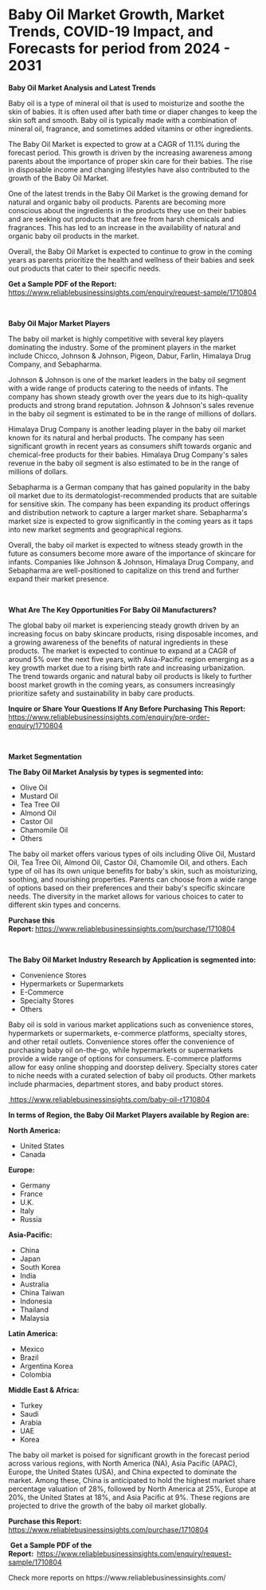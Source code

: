 <p><h1>Baby Oil Market Growth, Market Trends, COVID-19 Impact, and Forecasts for period from 2024 - 2031</h1></p><p><strong>Baby Oil Market Analysis and Latest Trends</strong></p>
<p><p>Baby oil is a type of mineral oil that is used to moisturize and soothe the skin of babies. It is often used after bath time or diaper changes to keep the skin soft and smooth. Baby oil is typically made with a combination of mineral oil, fragrance, and sometimes added vitamins or other ingredients.</p><p>The Baby Oil Market is expected to grow at a CAGR of 11.1% during the forecast period. This growth is driven by the increasing awareness among parents about the importance of proper skin care for their babies. The rise in disposable income and changing lifestyles have also contributed to the growth of the Baby Oil Market.</p><p>One of the latest trends in the Baby Oil Market is the growing demand for natural and organic baby oil products. Parents are becoming more conscious about the ingredients in the products they use on their babies and are seeking out products that are free from harsh chemicals and fragrances. This has led to an increase in the availability of natural and organic baby oil products in the market.</p><p>Overall, the Baby Oil Market is expected to continue to grow in the coming years as parents prioritize the health and wellness of their babies and seek out products that cater to their specific needs.</p></p>
<p><strong>Get a Sample PDF of the Report:&nbsp;</strong> <a href="https://www.reliablebusinessinsights.com/enquiry/request-sample/1710804">https://www.reliablebusinessinsights.com/enquiry/request-sample/1710804</a></p>
<p>&nbsp;</p>
<p><strong>Baby Oil Major Market Players</strong></p>
<p><p>The baby oil market is highly competitive with several key players dominating the industry. Some of the prominent players in the market include Chicco, Johnson & Johnson, Pigeon, Dabur, Farlin, Himalaya Drug Company, and Sebapharma. </p><p>Johnson & Johnson is one of the market leaders in the baby oil segment with a wide range of products catering to the needs of infants. The company has shown steady growth over the years due to its high-quality products and strong brand reputation. Johnson & Johnson's sales revenue in the baby oil segment is estimated to be in the range of millions of dollars.</p><p>Himalaya Drug Company is another leading player in the baby oil market known for its natural and herbal products. The company has seen significant growth in recent years as consumers shift towards organic and chemical-free products for their babies. Himalaya Drug Company's sales revenue in the baby oil segment is also estimated to be in the range of millions of dollars.</p><p>Sebapharma is a German company that has gained popularity in the baby oil market due to its dermatologist-recommended products that are suitable for sensitive skin. The company has been expanding its product offerings and distribution network to capture a larger market share. Sebapharma's market size is expected to grow significantly in the coming years as it taps into new market segments and geographical regions.</p><p>Overall, the baby oil market is expected to witness steady growth in the future as consumers become more aware of the importance of skincare for infants. Companies like Johnson & Johnson, Himalaya Drug Company, and Sebapharma are well-positioned to capitalize on this trend and further expand their market presence.</p></p>
<p>&nbsp;</p>
<p><strong>What Are The Key Opportunities For Baby Oil Manufacturers?</strong></p>
<p><p>The global baby oil market is experiencing steady growth driven by an increasing focus on baby skincare products, rising disposable incomes, and a growing awareness of the benefits of natural ingredients in these products. The market is expected to continue to expand at a CAGR of around 5% over the next five years, with Asia-Pacific region emerging as a key growth market due to a rising birth rate and increasing urbanization. The trend towards organic and natural baby oil products is likely to further boost market growth in the coming years, as consumers increasingly prioritize safety and sustainability in baby care products.</p></p>
<p><strong>Inquire or Share Your Questions If Any Before Purchasing This Report:</strong> <a href="https://www.reliablebusinessinsights.com/enquiry/pre-order-enquiry/1710804">https://www.reliablebusinessinsights.com/enquiry/pre-order-enquiry/1710804</a></p>
<p>&nbsp;</p>
<p><strong>Market Segmentation</strong></p>
<p><strong>The Baby Oil Market Analysis by types is segmented into:</strong></p>
<p><ul><li>Olive Oil</li><li>Mustard Oil</li><li>Tea Tree Oil</li><li>Almond Oil</li><li>Castor Oil</li><li>Chamomile Oil</li><li>Others</li></ul></p>
<p><p>The baby oil market offers various types of oils including Olive Oil, Mustard Oil, Tea Tree Oil, Almond Oil, Castor Oil, Chamomile Oil, and others. Each type of oil has its own unique benefits for baby's skin, such as moisturizing, soothing, and nourishing properties. Parents can choose from a wide range of options based on their preferences and their baby's specific skincare needs. The diversity in the market allows for various choices to cater to different skin types and concerns.</p></p>
<p><strong>Purchase this Report:&nbsp;</strong><a href="https://www.reliablebusinessinsights.com/purchase/1710804">https://www.reliablebusinessinsights.com/purchase/1710804</a></p>
<p>&nbsp;</p>
<p><strong>The Baby Oil Market Industry Research by Application is segmented into:</strong></p>
<p><ul><li>Convenience Stores</li><li>Hypermarkets or Supermarkets</li><li>E-Commerce</li><li>Specialty Stores</li><li>Others</li></ul></p>
<p><p>Baby oil is sold in various market applications such as convenience stores, hypermarkets or supermarkets, e-commerce platforms, specialty stores, and other retail outlets. Convenience stores offer the convenience of purchasing baby oil on-the-go, while hypermarkets or supermarkets provide a wide range of options for consumers. E-commerce platforms allow for easy online shopping and doorstep delivery. Specialty stores cater to niche needs with a curated selection of baby oil products. Other markets include pharmacies, department stores, and baby product stores.</p></p>
<p><a href="https://www.reliablebusinessinsights.com/baby-oil-r1710804">&nbsp;https://www.reliablebusinessinsights.com/baby-oil-r1710804</a></p>
<p><strong>In terms of Region, the Baby Oil Market Players available by Region are:</strong></p>
<p>
    <p> <strong> North America: </strong>
        <ul>
            <li>United States</li>
            <li>Canada</li>
        </ul>
        </p> 
    <p> <strong> Europe: </strong>
        <ul>
            <li>Germany</li>
            <li>France</li>
            <li>U.K.</li>
            <li>Italy</li>
            <li>Russia</li>
        </ul>
        </p> 
    <p> <strong> Asia-Pacific: </strong>
        <ul>
            <li>China</li>
            <li>Japan</li>
            <li>South Korea</li>
            <li>India</li>
            <li>Australia</li>
            <li>China Taiwan</li>
            <li>Indonesia</li>
            <li>Thailand</li>
            <li>Malaysia</li>
        </ul>
        </p> 
    <p> <strong> Latin America: </strong>
        <ul>
            <li>Mexico</li>
            <li>Brazil</li>
            <li>Argentina Korea</li>
            <li>Colombia</li>
        </ul>
        </p> 
    <p> <strong> Middle East & Africa: </strong>
        <ul>
            <li>Turkey</li>
            <li>Saudi</li>
            <li>Arabia</li>
            <li>UAE</li>
            <li>Korea</li>
        </ul>
    </p>
    </p>
<p><p>The baby oil market is poised for significant growth in the forecast period across various regions, with North America (NA), Asia Pacific (APAC), Europe, the United States (USA), and China expected to dominate the market. Among these, China is anticipated to hold the highest market share percentage valuation of 28%, followed by North America at 25%, Europe at 20%, the United States at 18%, and Asia Pacific at 9%. These regions are projected to drive the growth of the baby oil market globally.</p></p>
<p><strong>Purchase this Report: </strong><a href="https://www.reliablebusinessinsights.com/purchase/1710804">https://www.reliablebusinessinsights.com/purchase/1710804</a></p>
<p>&nbsp;<strong>Get a Sample PDF of the Report:&nbsp;&nbsp;</strong><a href="https://www.reliablebusinessinsights.com/enquiry/request-sample/1710804">https://www.reliablebusinessinsights.com/enquiry/request-sample/1710804</a></p>
<p><strong></strong></p>
<p>Check more reports on https://www.reliablebusinessinsights.com/</p>